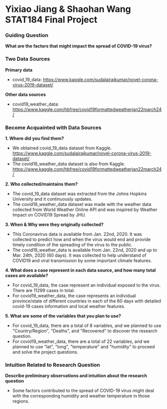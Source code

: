 # Yixiao Jiang & Shaohan Wang STAT184 Final Project

### Guiding Question
**What are the factors that might impact the spread of COVID-19 virus?**

### Two Data Sources
**Primary data**
- covid_19_data: <https://www.kaggle.com/sudalairajkumar/novel-corona-virus-2019-dataset/>

**Other data sources**
- covid19_weather_data: <https://www.kaggle.com/hbfree/covid19formattedweatherjan22march24/>

### Become Acquainted with Data Sources
**1. Where did you find them?**
- We obtained covid_19_data dataset from Kaggle. <https://www.kaggle.com/sudalairajkumar/novel-corona-virus-2019-dataset/>
- The covid19_weather_data dataset is also from Kaggle. <https://www.kaggle.com/hbfree/covid19formattedweatherjan22march24/>

**2. Who collected/maintains them?**
- The covid_19_data dataset was extracted from the Johns Hopkins University and it continuously updates. 
- The covid19_weather_data dataset was made with the weather data collected from World Weather Online API and was inspired by Weather Impact on COVID19 Spread by JHU. 

**3. When & Why were they originally collected?**
- This Coronavirus data is available from Jan. 22nd, 2020. It was collected to predict how and when the virus would end and provide timely condition of the spreading of the virus to the public.
- The covid19_weather_data is available from Jan. 22nd, 2020 and up to Mar. 24th, 2020 (60 days). It was collected to help understand of COVID19 and viral transmission by some important climate features.

**4. What does a case represent in each data source, and how many total cases are available?**
- For covid_19_data, the case represent an individual exposed to the virus. There are 11299 cases in total. 
- For covid19_weather_data, the case represents an individual province/state of different countries in each of the 60 days with detailed covid-19 cases information and local weather features. 

**5. What are some of the variables that you plan to use?**
- For covid_19_data, there are a total of 8 variables, and we planned to use "Country/Region",  "Deaths", and "Recovered" to discover the research question. 
- For covid19_weather_data, there are a total of 22 variables, and we planned to use "lat", "long", "temperature" and "humidity" to proceed and solve the project questions.

### Intuition Related to Research Question
**Describe preliminary observations and intuition about the research question**
- Some factors contributed to the spread of COVID-19 virus might deal with the corresponding humidity and weather temperature in those regions.
